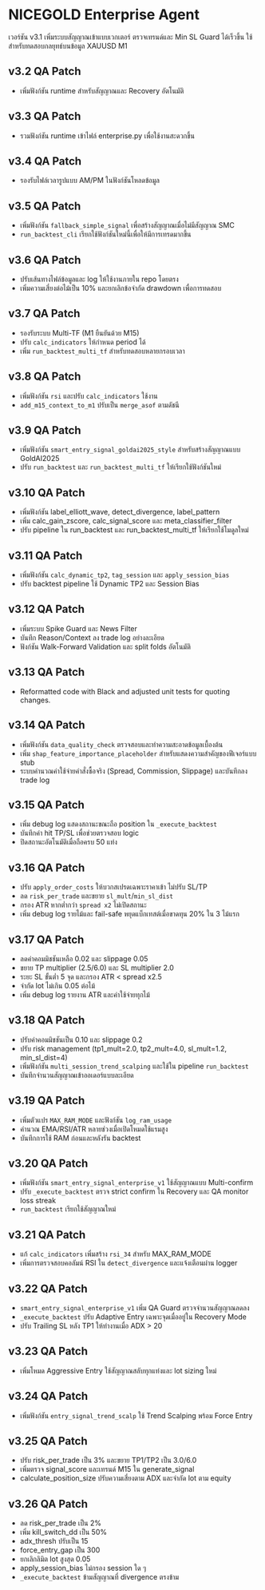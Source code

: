 # NICEGOLD Enterprise Agent

เวอร์ชัน v3.1 เพิ่มระบบสัญญาณเข้าแบบเวกเตอร์ ตรวจเทรนด์และ Min SL Guard ได้เร็วขึ้น
ใช้สำหรับทดสอบกลยุทธ์บนข้อมูล XAUUSD M1


## v3.2 QA Patch
- เพิ่มฟังก์ชัน runtime สำหรับสัญญาณและ Recovery อัตโนมัติ

## v3.3 QA Patch
- รวมฟังก์ชัน runtime เข้าไฟล์ enterprise.py เพื่อใช้งานสะดวกขึ้น

## v3.4 QA Patch
- รองรับไฟล์เวลารูปแบบ AM/PM ในฟังก์ชันโหลดข้อมูล

## v3.5 QA Patch
- เพิ่มฟังก์ชัน `fallback_simple_signal` เพื่อสร้างสัญญาณเมื่อไม่มีสัญญาณ SMC
- `run_backtest_cli` เรียกใช้ฟังก์ชันใหม่นี้เพื่อให้มีการเทรดมากขึ้น

## v3.6 QA Patch
- ปรับเส้นทางไฟล์ข้อมูลและ log ให้ใช้งานภายใน repo โดยตรง
- เพิ่มความเสี่ยงต่อไม้เป็น 10% และยกเลิกข้อจำกัด drawdown เพื่อการทดสอบ

## v3.7 QA Patch
- รองรับระบบ Multi-TF (M1 ยืนยันด้วย M15)
- ปรับ `calc_indicators` ให้กำหนด period ได้
- เพิ่ม `run_backtest_multi_tf` สำหรับทดสอบหลายกรอบเวลา

## v3.8 QA Patch
- เพิ่มฟังก์ชัน `rsi` และปรับ `calc_indicators` ใช้งาน
- `add_m15_context_to_m1` ปรับเป็น `merge_asof` ตามดัชนี

## v3.9 QA Patch
- เพิ่มฟังก์ชัน `smart_entry_signal_goldai2025_style` สำหรับสร้างสัญญาณแบบ GoldAI2025
- ปรับ `run_backtest` และ `run_backtest_multi_tf` ให้เรียกใช้ฟังก์ชันใหม่

## v3.10 QA Patch
- เพิ่มฟังก์ชัน label_elliott_wave, detect_divergence, label_pattern
- เพิ่ม calc_gain_zscore, calc_signal_score และ meta_classifier_filter
- ปรับ pipeline ใน run_backtest และ run_backtest_multi_tf ให้เรียกใช้โมดูลใหม่

## v3.11 QA Patch
- เพิ่มฟังก์ชัน `calc_dynamic_tp2`, `tag_session` และ `apply_session_bias`
- ปรับ backtest pipeline ใช้ Dynamic TP2 และ Session Bias

## v3.12 QA Patch
- เพิ่มระบบ Spike Guard และ News Filter
- บันทึก Reason/Context ลง trade log อย่างละเอียด
- ฟังก์ชัน Walk-Forward Validation และ split folds อัตโนมัติ

## v3.13 QA Patch
- Reformatted code with Black and adjusted unit tests for quoting changes.

## v3.14 QA Patch
- เพิ่มฟังก์ชัน `data_quality_check` ตรวจสอบและทำความสะอาดข้อมูลเบื้องต้น
- เพิ่ม `shap_feature_importance_placeholder` สำหรับแสดงความสำคัญของฟีเจอร์แบบ stub
- ระบบคำนวณค่าใช้จ่ายคำสั่งซื้อจริง (Spread, Commission, Slippage) และบันทึกลง trade log

## v3.15 QA Patch
- เพิ่ม debug log แสดงสถานะขณะถือ position ใน `_execute_backtest`
- บันทึกค่า hit TP/SL เพื่อช่วยตรวจสอบ logic
- ปิดสถานะอัตโนมัติเมื่อถือครบ 50 แท่ง

## v3.16 QA Patch
- ปรับ `apply_order_costs` ให้บวกสเปรดเฉพาะราคาเข้า ไม่ปรับ SL/TP
- ลด `risk_per_trade` และขยาย `sl_mult`/`min_sl_dist`
- กรอง ATR หากต่ำกว่า `spread x2` ไม่เปิดสถานะ
- เพิ่ม debug log รายไม้และ fail-safe หยุดแบ็กเทสต์เมื่อขาดทุน 20% ใน 3 ไม้แรก

## v3.17 QA Patch
- ลดค่าคอมมิชชันเหลือ 0.02 และ slippage 0.05
- ขยาย TP multiplier (2.5/6.0) และ SL multiplier 2.0
- ระยะ SL ขั้นต่ำ 5 จุด และกรอง ATR < spread x2.5
- จำกัด lot ไม่เกิน 0.05 ต่อไม้
- เพิ่ม debug log รายงาน ATR และค่าใช้จ่ายทุกไม้

## v3.18 QA Patch
- ปรับค่าคอมมิชชันเป็น 0.10 และ slippage 0.2
- ปรับ risk management (tp1_mult=2.0, tp2_mult=4.0, sl_mult=1.2, min_sl_dist=4)
- เพิ่มฟังก์ชัน `multi_session_trend_scalping` และใช้ใน pipeline `run_backtest`
- บันทึกจำนวนสัญญาณเข้าออเดอร์แบบละเอียด

## v3.19 QA Patch
- เพิ่มตัวแปร `MAX_RAM_MODE` และฟังก์ชัน `log_ram_usage`
- คำนวณ EMA/RSI/ATR หลายช่วงเมื่อเปิดโหมดใช้แรมสูง
- บันทึกการใช้ RAM ก่อนและหลังรัน backtest


## v3.20 QA Patch
- เพิ่มฟังก์ชัน `smart_entry_signal_enterprise_v1` ใช้สัญญาณแบบ Multi-confirm
- ปรับ `_execute_backtest` ตรวจ strict confirm ใน Recovery และ QA monitor loss streak
- `run_backtest` เรียกใช้สัญญาณใหม่

## v3.21 QA Patch
- แก้ `calc_indicators` เพิ่มสร้าง `rsi_34` สำหรับ MAX_RAM_MODE
- เพิ่มการตรวจสอบคอลัมน์ RSI ใน `detect_divergence` และแจ้งเตือนผ่าน logger

## v3.22 QA Patch
- `smart_entry_signal_enterprise_v1` เพิ่ม QA Guard ตรวจจำนวนสัญญาณลดลง
- `_execute_backtest` ปรับ Adaptive Entry เฉพาะจุดเมื่ออยู่ใน Recovery Mode
- ปรับ Trailing SL หลัง TP1 ให้ทำงานเมื่อ ADX > 20

## v3.23 QA Patch
- เพิ่มโหมด Aggressive Entry ใช้สัญญาณสลับทุกแท่งและ lot sizing ใหม่

## v3.24 QA Patch
- เพิ่มฟังก์ชัน `entry_signal_trend_scalp` ใช้ Trend Scalping พร้อม Force Entry

## v3.25 QA Patch
- ปรับ risk_per_trade เป็น 3% และขยาย TP1/TP2 เป็น 3.0/6.0
- เพิ่มตรวจ signal_score และเทรนด์ M15 ใน generate_signal
- calculate_position_size ปรับความเสี่ยงตาม ADX และจำกัด lot ตาม equity

## v3.26 QA Patch
- ลด risk_per_trade เป็น 2%
- เพิ่ม kill_switch_dd เป็น 50%
- adx_thresh ปรับเป็น 15
- force_entry_gap เป็น 300
- ยกเลิกลิมิต lot สูงสุด 0.05
- apply_session_bias ไม่กรอง session ใด ๆ
- `_execute_backtest` ข้ามสัญญาณที่ divergence ตรงข้าม


